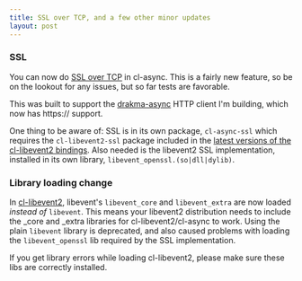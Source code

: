 ```yaml
---
title: SSL over TCP, and a few other minor updates
layout: post
---
```

### SSL
You can now do [SSL over TCP](/cl-async/tcp-ssl) in cl-async. This is a fairly
new feature, so be on the lookout for any issues, but so far tests are
favorable.

This was built to support the [drakma-async](https://github.com/orthecreedence/drakma-async) HTTP
client I'm building, which now has https:// support.

One thing to be aware of: SSL is in its own package, `cl-async-ssl` which requires the
`cl-libevent2-ssl` package included in the [latest versions of the cl-libevent2 bindings](https://github.com/orthecreedence/cl-libevent2).
Also needed is the libevent2 SSL implementation, installed in its own library,
`libevent_openssl.(so|dll|dylib)`.

### Library loading change
In [cl-libevent2](https://github.com/orthecreedence/cl-libevent2), libevent's
`libevent_core` and `libevent_extra` are now loaded *instead of* `libevent`.
This means your libevent2 distribution needs to include the \_core and \_extra
libraries for cl-libevent2/cl-async to work. Using the plain `libevent` library
is deprecated, and also caused problems with loading the `libevent_openssl` lib
required by the SSL implementation.

If you get library errors while loading cl-libevent2, please make sure these
libs are correctly installed.
